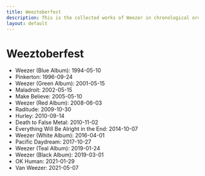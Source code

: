 ```yaml
---
title: Weeztoberfest
description: This is the collected works of Weezer in chronological order.
layout: default
---
```


# Weeztoberfest

- Weezer (Blue Album): 1994-05-10
- Pinkerton: 1996-09-24
- Weezer (Green Album): 2001-05-15
- Maladroit: 2002-05-15
- Make Believe: 2005-05-10
- Weezer (Red Album): 2008-06-03
- Raditude: 2009-10-30
- Hurley: 2010-09-14
- Death to False Metal: 2010-11-02
- Everything Will Be Alright in the End: 2014-10-07
- Weezer (White Album): 2016-04-01
- Pacific Daydream: 2017-10-27
- Weezer (Teal Album): 2019-01-24
- Weezer (Black Album): 2019-03-01
- OK Human: 2021-01-29
- Van Weezer: 2021-05-07
